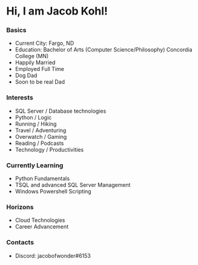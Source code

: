 # Hi, I am Jacob Kohl!



### Basics

* Current City: Fargo, ND
* Education: Bachelor of Arts (Computer Science/Philosophy) Concordia College (MN)
* Happily Married
* Employed Full Time
* Dog Dad
* Soon to be real Dad

### Interests

* SQL Server / Database technologies
* Python / Logic
* Running / Hiking
* Travel / Adventuring
* Overwatch / Gaming
* Reading / Podcasts
* Technology / Productivities

### Currently Learning

* Python Fundamentals
* TSQL and advanced SQL Server Management
* Windows Powershell Scripting

### Horizons

* Cloud Technologies 
* Career Advancement

### Contacts

* Discord: jacobofwonder#6153